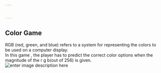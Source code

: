 ```yaml
---


---
```


<h2 id="color-game">Color Game</h2>
<p>RGB (red, green, and blue) refers to a system for representing the colors to be used on a computer display.<br>
In this game , the player has to predict the correct color options when the magnitude of the r g b(out of 256) is given.<br>
<img src="https://upload.wikimedia.org/wikipedia/commons/8/86/RGB_color_model.svg" alt="enter image description here"></p>

